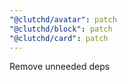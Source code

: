 ```yaml
---
"@clutchd/avatar": patch
"@clutchd/block": patch
"@clutchd/card": patch
---
```


Remove unneeded deps
